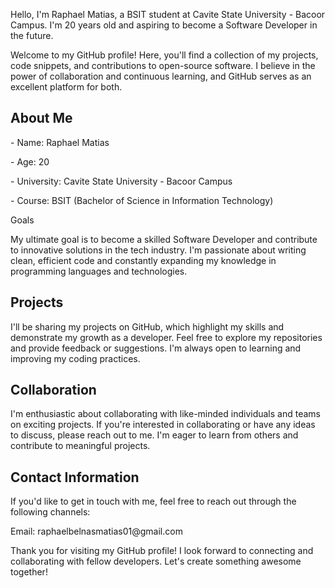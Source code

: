 <p> Hello, I'm Raphael Matias, a BSIT student at Cavite State University - Bacoor Campus. I'm 20 years old and aspiring to become a Software Developer in the future.</p>

<p>Welcome to my GitHub profile! Here, you'll find a collection of my projects, code snippets, and contributions to open-source software. I believe in the power of collaboration and continuous learning, and GitHub serves as an excellent platform for both.</p>

<h2>About Me</h2>
<p> - Name: Raphael Matias</p>
<p> - Age: 20</p>
<p> - University: Cavite State University - Bacoor Campus</p>
<p> - Course: BSIT (Bachelor of Science in Information Technology)</p>

<p>Goals</p>
<p>My ultimate goal is to become a skilled Software Developer and contribute to innovative solutions in the tech industry. I'm passionate about writing clean, efficient code and constantly expanding my knowledge in programming languages and technologies.</p>

<h2>Projects</h2>
<p>I'll be sharing my projects on GitHub, which highlight my skills and demonstrate my growth as a developer. Feel free to explore my repositories and provide feedback or suggestions. I'm always open to learning and improving my coding practices.</p>

<h2>Collaboration</h2>
<p>I'm enthusiastic about collaborating with like-minded individuals and teams on exciting projects. If you're interested in collaborating or have any ideas to discuss, please reach out to me. I'm eager to learn from others and contribute to meaningful projects.</p>

<h2>Contact Information</h2>
<p>If you'd like to get in touch with me, feel free to reach out through the following channels:</p>

<p>Email: raphaelbelnasmatias01@gmail.com</p>
<p>Thank you for visiting my GitHub profile! I look forward to connecting and collaborating with fellow developers. Let's create something awesome together!</p>
